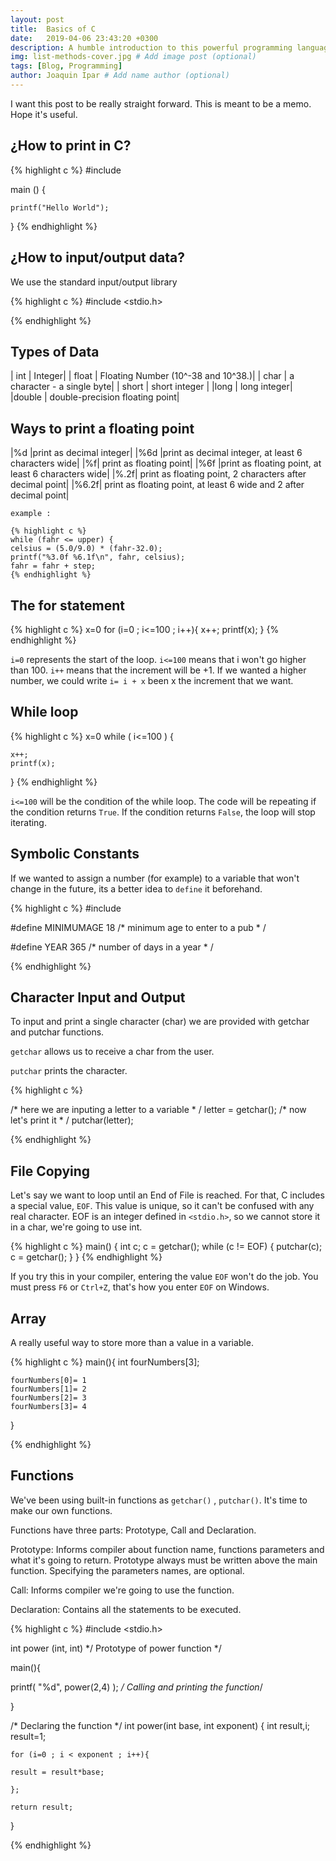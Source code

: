 ```yaml
---
layout: post
title:  Basics of C
date:   2019-04-06 23:43:20 +0300
description: A humble introduction to this powerful programming language. # Add post description (optional)
img: list-methods-cover.jpg # Add image post (optional)
tags: [Blog, Programming]
author: Joaquin Ipar # Add name author (optional)
---
```


I want this post to be really straight forward. This is meant to be a memo. Hope it's useful.

## ¿How to print in C?


{% highlight c %}
#include <iostream>

main () {
	
	printf("Hello World");
}
{% endhighlight %}

## ¿How to input/output data?

We use the standard input/output library

{% highlight c %}
#include <stdio.h>

{% endhighlight %}

## Types of Data

| int | Integer|
| float | Floating Number (10^-38 and 10^38.)|
| char | a character - a single byte|
| short | short integer |
|long | long integer|
|double | double-precision floating point|

## Ways to print a floating point

|%d |print as decimal integer|
|%6d |print as decimal integer, at least 6 characters wide|
|%f| print as floating point|
|%6f |print as floating point, at least 6 characters wide|
|%.2f| print as floating point, 2 characters after decimal point|
|%6.2f| print as floating point, at least 6 wide and 2 after decimal point|

	example : 

	{% highlight c %}
	while (fahr <= upper) {
	celsius = (5.0/9.0) * (fahr-32.0);
	printf("%3.0f %6.1f\n", fahr, celsius);
	fahr = fahr + step;
	{% endhighlight %}

## The for statement

{% highlight c %}
x=0
for (i=0 ; i<=100 ; i++){
	x++;
	printf(x);
}
{% endhighlight %}

`i=0` represents the start of the loop. 
`i<=100` means that i won't go higher than 100.
`i++` means that the increment will be +1. If we wanted a higher number, we could write `i= i + x` been x the increment that we want.

## While loop

{% highlight c %}
x=0
while ( i<=100 ) {
	
	x++;
	printf(x);

}
{% endhighlight %}

`i<=100` will be the condition of the while loop. The code will be repeating if the condition returns `True`. If the condition returns `False`, the loop will stop iterating.

## Symbolic Constants

If we wanted to assign a number (for example) to a variable that won't change in the future, its a better idea to `define` it beforehand.

{% highlight c %}
#include <iostream>

#define MINIMUMAGE 18 /* minimum age to enter to a pub * /

#define YEAR 365 /* number of days in a year * /

{% endhighlight %}

## Character Input and Output

To input and print a single character (char) we are provided with getchar and putchar functions.

`getchar` allows us to receive a char from the user.

`putchar` prints the character.

{% highlight c %}

/* here we are inputing a letter to a variable * /
letter = getchar();
/* now let's print it * /
putchar(letter);


{% endhighlight %}

## File Copying

Let's say we want to loop until an End of File is reached.
For that, C includes a special value, `EOF`. This value is unique, so it can't be confused with any real character.
EOF is an integer defined in `<stdio.h>`, so we cannot store it in a char, we're going to use int.

{% highlight c %}
main()
{
int c;
c = getchar();
while (c != EOF) {
putchar(c);
c = getchar();
}
}
{% endhighlight %}

If you try this in your compiler, entering the value `EOF` won't do the job. You must press `F6` or `Ctrl+Z`, that's how you enter `EOF` on Windows.

## Array

A really useful way to store more than a value in a variable.

{% highlight c %}
main(){
	int fourNumbers[3];

	fourNumbers[0]= 1
	fourNumbers[1]= 2
	fourNumbers[2]= 3
	fourNumbers[3]= 4

}

{% endhighlight %}

## Functions

We've been using built-in functions as `getchar()` , `putchar()`. It's time to make our own functions.

Functions have three parts: Prototype, Call and Declaration.

Prototype: Informs compiler about function name, functions parameters and what it's going to return. Prototype always must be written above the main function. Specifying the parameters names, are optional.

Call: Informs compiler we're going to use the function.

Declaration: Contains all the statements to be executed.

{% highlight c %}
#include <stdio.h>

int power (int, int) */ Prototype of power function */

main(){

printf( "%d", power(2,4) );  */ Calling and printing the function*/

}

/* Declaring the function */
int power(int base, int exponent)
{
	int result,i;
	result=1;
	
 	for (i=0 ; i < exponent ; i++){
 	
 	result = result*base;
 	
 	};
 	
 	return result;
 }

{% endhighlight %}





